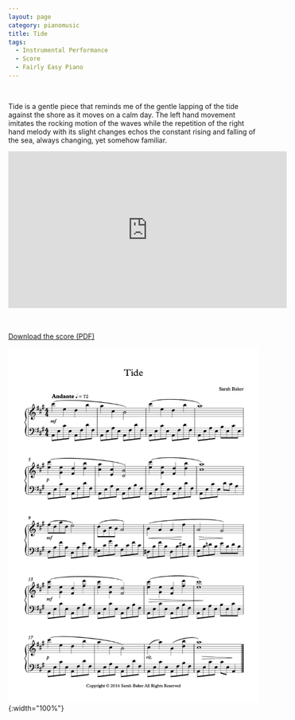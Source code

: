 ```yaml
---
layout: page
category: pianomusic
title: Tide
tags:
  - Instrumental Performance
  - Score
  - Fairly Easy Piano
---
```

&nbsp;

Tide is a gentle piece that reminds me of the gentle lapping of the tide against the shore as it moves on a calm day. The left hand movement imitates the rocking motion of the waves while the repetition of the right hand melody with its slight changes echos the constant rising and falling of the sea, always changing, yet somehow familiar.

<iframe width="560" height="315" src="https://www.youtube.com/embed/akkbDp-0Dho" frameborder="0" allowfullscreen></iframe>



&nbsp;

[Download the score (PDF)](/public/files/tide.pdf)

![Tide score example](/public/images/scores/tide.jpg){:width="100%"}